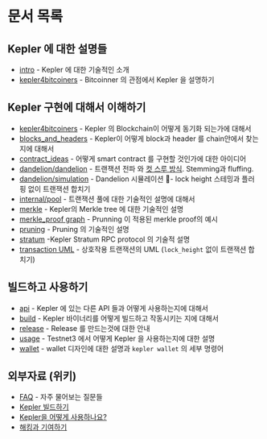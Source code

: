 # 문서 목록

## Kepler 에 대한 설명들

- [intro](intro_KR.md) - Kepler 에 대한 기술적인 소개
- [kepler4bitcoiners](kepler4bitcoiners.md) - Bitcoinner 의 관점에서 Kepler 을 설명하기

## Kepler 구현에 대해서 이해하기

- [kepler4bitcoiners](kepler4bitcoiners.md) - Kepler 의 Blockchain이 어떻게 동기화 되는가에 대해서
- [blocks_and_headers](chain/blocks_and_headers.md) - Kepler이 어떻게 block과 header 를 chain안에서 찾는지에 대해서
- [contract_ideas](contract_ideas.md) - 어떻게 smart contract 를 구현할 것인가에 대한 아이디어
- [dandelion/dandelion](dandelion/dandelion.md) - 트랜잭션 전파 와 [컷 스루 방식](http://www.ktword.co.kr/abbr_view.php?m_temp1=1823). Stemming과 fluffing.
- [dandelion/simulation](dandelion/simulation.md) - Dandelion 시뮬레이션 - lock height 스테밍과 플러핑 없이 트랜잭션 합치기
- [internal/pool](internal/pool.md) - 트랜잭션 풀에 대한 기술적인 설명에 대해서
- [merkle](merkle.md) - Kepler의 Merkle tree 에 대한 기술적인 설명
- [merkle_proof graph](merkle_proof/merkle_proof.png) - Prunning 이 적용된 merkle proof의 예시
- [pruning](pruning.md) - Pruning 의 기술적인 설명
- [stratum](stratum.md) -Kepler Stratum RPC protocol 의 기술적 설명
- [transaction UML](wallet/transaction/basic-transaction-wf.png) - 상호작용 트랜잭션의 UML (`lock_height` 없이 트랜잭션 합치기)

## 빌드하고 사용하기

- [api](api/api.md) - Kepler 에 있는 다른 API 들과 어떻게 사용하는지에 대해서
- [build](build.md) - Kepler 바이너리를 어떻게 빌드하고 작동시키는 지에 대해서
- [release](release_instruction.md) - Release 를 만드는것에 대한 안내
- [usage](usage.md) - Testnet3 에서 어떻게 Kepler 을 사용하는지에 대한 설명
- [wallet](wallet/usage.md) - wallet 디자인에 대한 설명과 `kepler wallet` 의 세부 명령어

## 외부자료 (위키)

- [FAQ](https://github.com/keplernetwork/docs/wiki/FAQ) - 자주 물어보는 질문들
- [Kepler 빌드하기](https://github.com/keplernetwork/docs/wiki/Building)
- [Kepler을 어떻게 사용하나요?](https://github.com/keplernetwork/docs/wiki/How-to-use-kepler)
- [해킹과 기여하기](https://github.com/keplernetwork/docs/wiki/Hacking-and-contributing)
